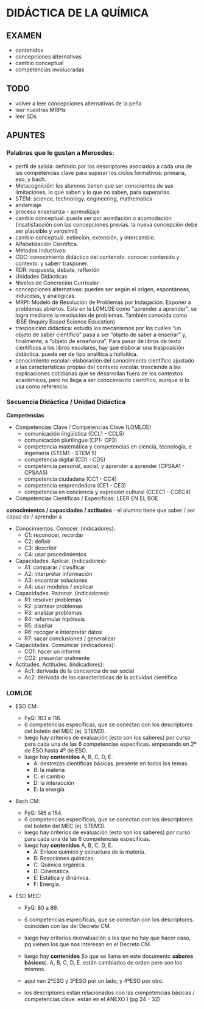 # DIDÁCTICA DE LA QUÍMICA

## EXAMEN
- contenidos
- concepciones alternativas
- cambio conceptual
- competencias involucradas

## TODO
- volver a leer concepciones alternativas de la peña
- leer nuestras MRPIs
- leer SDs

## APUNTES

### Palabras que le gustan a Mercedes:
- perfil de salida: definido por los descriptores asociados a cada una de las competencias clave para superar los ciclos formativos: primaria, eso, y bach.
- Metacognición: los alumnos tienen que ser conscientes de sus limitaciones, lo que saben y lo que no saben, para superarlas.
- STEM: science, technology, engineering, mathematics
- andamiaje
- proceso enseñanza - aprendizaje
- cambio conceptual. puede ser por asimilación o acomodación (insatisfacción con las concepciones previas. la nueva concepción debe ser plausible y verosímil)
- cambio conceptual. extinción, extensión, y intercambio.
- Alfabetización Científica.
- Métodos Inductivos:
- CDC: conocimiento didáctico del contenido. conocer contenido y contexto. y saberr trasponer.
- RDR: respuesta, debate, reflexión
- Unidades Didácticas
- Niveles de Concreción Curricular
- concepciones alternativas: pueden ser según el origen, espontáneas, inducidas, y analógicas.
- MRPI: Modelo de Resolución de Problemas por Indagación. Exponer a problemas abiertos. Esta en la LOMLOE como "aprender a aprender". se logra mediante la resolución de problemas. También conocida como IBSE (Inquiry Based Science Education)
- trasposición didáctica: estudia los mecanismos por los cuáles “un objeto de saber científico” pasa a ser “objeto de saber a enseñar” y, finalmente, a “objeto de enseñanza”. Para pasar de libros de texto científicos a los libros escolares, hay que elaborar una trasposición didáctica. puede ser de tipo analítica u holísitica.
- conocimiento escolar: elaboración del conocimiento científico ajustado a las características propias del contexto escolar. trasciende a las explicaciones cotidianas que se desarrollan fuera de los contextos académicos, pero no llega a ser conocimiento científico, aunque si lo usa como referencia.

### Secuencia Didáctica / Unidad Didáctica

**Competencias**
- Competencias Clave / Competencias Clave (LOMLOE)
    - comunicación lingüística (CCL1 - CCL5)
    - comunicación plurilingue (CP1- CP3)
    - competencia matemática y competencias en ciencia, tecnología, e ingeniería (STEM1 - STEM 5)
    - competencia digital (CD1 - CD5)
    - competencia personal, social, y aprender a aprender (CPSAA1 - CPSAA5)
    - competencia ciudadana (CC1 - CC4)
    - competencia emprendedora (CE1 - CE3)
    - competencia en conciencia y expresión cultural (CCEC1 - CCEC4)
- Competencias Científicas / Específicas: LEER EN EL BOE

**conocimientos / capacidades / actitudes** - el alumno tiene que saber / ser capaz de / aprender a
- Conocimientos. Conocer. (indicadores):
    - C1: reconocer, recordar
    - C2: definir
    - C3: describir
    - C4: usar procedimientos
- Capacidades. Aplicar. (indicadores):
    - A1: comparar / clasificar
    - A2: interpretar información
    - A3: encontrar soluciones
    - A4: usar modelos / explicar
- Capacidades. Razonar. (indicadores):
    - R1: resolver problemas
    - R2: plantear problemas
    - R3: analizar problemas
    - R4: reformular hipótesis
    - R5: diseñar
    - R6: recoger e interpretar datos
    - R7: sacar conclusiones / generalizar
- Capacidades. Comunicar (indicadores):
    - CO1: hacer un informe
    - CO2: presentar oralmente
- Actitudes. Actitudes. (indicadores):
    - Ac1: derivada de la conciencia de ser social
    - Ac2: derivada de las características de la actividad científica

### LOMLOE
- ESO CM:
    - FyQ: 103 a 116. 
    - 6 competencias específicas, que se conectan con los descriptores del boletín del MEC (ej. STEM3).
    - luego hay criterios de evaluación (esto son los saberes) por curso para cada una de las 6 competencias específicas. empesando en 2º de ESO hasta 4º de ESO.
    - luego hay **contenidos** A, B, C, D, E. 
        - A: destrezas científicas básicas. presente en todos los temas.
        - B: la materia
        - C: el cambio
        - D: la interacción
        - E: la energía

- Bach CM:
    - FyQ: 145 a 154.
    - 6 competencias específicas, que se conectan con los descriptores del boletín del MEC (ej. STEM3).
    - luego hay criterios de evaluación (esto son los saberes) por curso para cada una de las 6 competencias específicas.
    - luego hay **contenidos** A, B, C, D, E. 
        - A: Enlace químico y estructura de la materia.
        - B: Reacciones químicas.
        - C: Química orgánica.
        - D: Cinemática.
        - E: Estática y dinámica.
        - F: Energía.

- ESO MEC:
    - FyQ: 80 a 89.
    - 6 competencias específicas, que se conectan con los descriptores. coinciden con las del Decreto CM.
    - luego hay criterios deevaluación a los que no hay que hacer caso, pq vienen los que nos interesan en el Decreto CM.
    - luego hay **contenidos** (lo que se llama en este documento **saberes básicos**). A, B, C, D, E. están cambiados de orden pero son los mismos.
    - aquí van 2ºESO y 3ºESO por un lado, y 4ºESO por otro.

    - los descriptores están relacionados con las competencias básicas / competencias clave. están en el ANEXO I (pg 24 - 32)